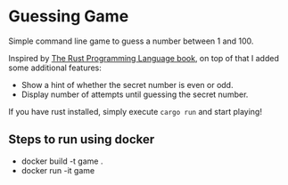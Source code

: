 # Guessing Game
Simple command line game to guess a number between 1 and 100.

Inspired by [The Rust Programming Language book](https://doc.rust-lang.org/book/title-page.html), on top of that I added some additional features:

- Show a hint of whether the secret number is even or odd.
- Display number of attempts until guessing the secret number.

If you have rust installed, simply execute `cargo run` and start playing!

## Steps to run using docker

- docker build -t game .
- docker run -it game